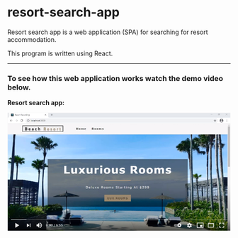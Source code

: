 # resort-search-app
Resort search app is a web application (SPA) for searching for resort accommodation.

This program is written using React.

<hr>

<p><h3>To see how this web application works watch the demo video below.</h3></p>

<p><strong>Resort search app:</strong></p>

[![Watch the video](Resort-search-app.png)](https://www.youtube.com/watch?v=-ZrHqLKS-Rk)
